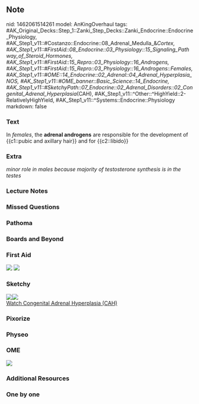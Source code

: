 ## Note
nid: 1462061514261
model: AnKingOverhaul
tags: #AK_Original_Decks::Step_1::Zanki_Step_Decks::Zanki_Endocrine::Endocrine_Physiology, #AK_Step1_v11::#Costanzo::Endocrine::08_Adrenal_Medulla_&_Cortex, #AK_Step1_v11::#FirstAid::08_Endocrine::03_Physiology::15_Signaling_Pathway_of_Steroid_Hormones, #AK_Step1_v11::#FirstAid::15_Repro::03_Physiology::16_Androgens, #AK_Step1_v11::#FirstAid::15_Repro::03_Physiology::16_Androgens::Females, #AK_Step1_v11::#OME::14_Endocrine::02_Adrenal::04_Adrenal_Hyperplasia_NOS, #AK_Step1_v11::#OME_banner::Basic_Science::14_Endocrine, #AK_Step1_v11::#SketchyPath::07_Endocrine::02_Adrenal_Disorders::02_Congenital_Adrenal_Hyperplasia_(CAH), #AK_Step1_v11::^Other::^HighYield::2-RelativelyHighYield, #AK_Step1_v11::^Systems::Endocrine::Physiology
markdown: false

### Text
In <i>females</i>, the <b>adrenal androgens</b> are responsible for
the development of {{c1::pubic and axillary hair}} and for
{{c2::libido}}

### Extra
<i>minor role in males because majority of testosterone synthesis
is in the testes</i>

### Lecture Notes


### Missed Questions


### Pathoma


### Boards and Beyond


### First Aid
<img src="tmp4WoJeC.png"> <img src="tmplR4nMJ.png">

### Sketchy
<div><img src=
"CAH%20-%20hyperandrogenism%20-%20female,%20precocious%20puberty,%20clitoromegaly_1566160514431.jpg"><img src="ZZoverall%20picture_1566160514431.JPG"></div><a href="https://dashboard.sketchy.com/study/medical/courses/medical-pathophysiology/units/medical-pathophysiology-endocrine/videos/medical-pathophysiology-endocrine-adrenal-disorders-congenital-adrenal-hyperplasia-cah?utm_source=anki&utm_medium=partnership&utm_campaign=february_update&utm_content=medical">Watch
Congenital Adrenal Hyperplasia (CAH)</a>

### Pixorize


### Physeo


### OME
<div class="ome-widget">
  <a href=
  "https://onlinemeded.org/spa/endocrine?ref=anki"><img src="_OME_AnkiFlashcards_Topic_5.png"></a>
</div>

### Additional Resources


### One by one

